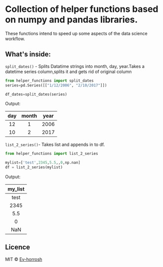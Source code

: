 # Collection of helper functions based on numpy and pandas libraries.

These functions intend to speed up some aspects of the data science workflow.

## What's inside:

`split_dates()` - Splits Datatime strings into month, day, year.Takes a datetime series column,splits it and gets rid of original column

```python
from helper_functions import split_dates
series=pd.Series([["1/12/2006", "2/10/2017"]])

df_dates=split_dates(series)
```
Output:

| day  | month | year |
|:----:|:-----:|:----:|
|  12  |   1   | 2006 |
|  10  |   2   | 2017 |

`list_2_series()`- Takes list and appends in to df.

```python
from helper_functions import list_2_series

mylist=['test',2345,5.5,,0,np.nan]
df = list_2_series(mylist)
```
Output:

| my_list |
|:-------:|
|   test  |
|   2345  |
|   5.5   |
|    0    |
|   NaN   |

## Licence 

MIT © [Ev-horrosh]()